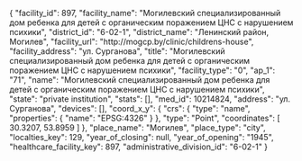 {
    "facility_id": 897,
    "facility_name": "Могилевский специализированный дом ребенка для детей с органическим поражением ЦНС с нарушением психики",
    "district_id": "6-02-1",
    "district_name": "Ленинский район, Могилев",
    "facility_url": "http:\/\/mogcp.by\/clinic\/childrens-house",
    "facility_address": "ул. Сурганова",
    "title": "Могилевский специализированный дом ребенка для детей с органическим поражением ЦНС с нарушением психики",
    "facility_type": "0",
    "ap_1": "71",
    "name": "Могилевский специализированный дом ребенка для детей с органическим поражением ЦНС с нарушением психики",
    "state": "private institution",
    "stats": [],
    "med_id": 10214824,
    "address": "ул. Сурганова",
    "devices": [],
    "coord_x_y": {
        "crs": {
            "type": "name",
            "properties": {
                "name": "EPSG:4326"
            }
        },
        "type": "Point",
        "coordinates": [
            30.3207,
            53.8959
        ]
    },
    "place_name": "Могилев",
    "place_type": "city",
    "localties_key": 129,
    "year_of_closing": null,
    "year_of_opening": "1945",
    "healthcare_facility_key": 897,
    "administrative_division_id": "6-02-1"
}